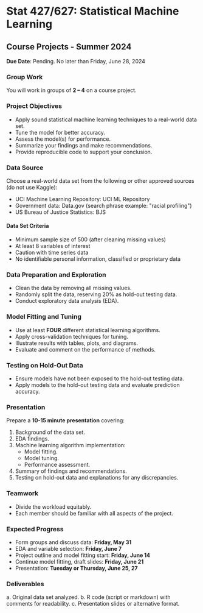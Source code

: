 # Stat 427/627: Statistical Machine Learning
## Course Projects - Summer 2024

**Due Date**: Pending. No later than Friday, June 28, 2024

### Group Work
You will work in groups of **2 – 4** on a course project. 

### Project Objectives
- Apply sound statistical machine learning techniques to a real-world data set.
- Tune the model for better accuracy.
- Assess the model(s) for performance.
- Summarize your findings and make recommendations.
- Provide reproducible code to support your conclusion.

### Data Source
Choose a real-world data set from the following or other approved sources (do not use Kaggle):
- UCI Machine Learning Repository: UCI ML Repository
- Government data: Data.gov (search phrase example: "racial profiling")
- US Bureau of Justice Statistics: BJS

#### Data Set Criteria
- Minimum sample size of 500 (after cleaning missing values)
- At least 8 variables of interest
- Caution with time series data
- No identifiable personal information, classified or proprietary data

### Data Preparation and Exploration
- Clean the data by removing all missing values.
- Randomly split the data, reserving 20% as hold-out testing data.
- Conduct exploratory data analysis (EDA).

### Model Fitting and Tuning
- Use at least **FOUR** different statistical learning algorithms.
- Apply cross-validation techniques for tuning.
- Illustrate results with tables, plots, and diagrams.
- Evaluate and comment on the performance of methods.

### Testing on Hold-Out Data
- Ensure models have not been exposed to the hold-out testing data.
- Apply models to the hold-out testing data and evaluate prediction accuracy.

### Presentation
Prepare a **10-15 minute presentation** covering:
1. Background of the data set.
2. EDA findings.
3. Machine learning algorithm implementation:
   - Model fitting.
   - Model tuning.
   - Performance assessment.
4. Summary of findings and recommendations.
5. Testing on hold-out data and explanations for any discrepancies.

### Teamwork
- Divide the workload equitably.
- Each member should be familiar with all aspects of the project.

### Expected Progress
- Form groups and discuss data: **Friday, May 31**
- EDA and variable selection: **Friday, June 7**
- Project outline and model fitting start: **Friday, June 14**
- Continue model fitting, draft slides: **Friday, June 21**
- Presentation: **Tuesday or Thursday, June 25, 27**

### Deliverables
a. Original data set analyzed.
b. R code (script or markdown) with comments for readability.
c. Presentation slides or alternative format.

